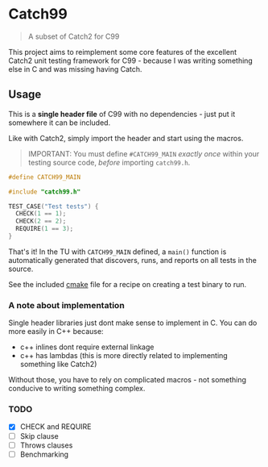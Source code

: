 # Catch99
> A subset of Catch2 for C99

This project aims to reimplement some core features of the excellent Catch2 unit testing framework for C99 - because I was writing something else in C and was missing having Catch.

## Usage
This is a **single header file** of C99 with no dependencies - just put it somewhere it can be included.

Like with Catch2, simply import the header and start using the macros.

> IMPORTANT: You must define `#CATCH99_MAIN` *exactly once* within your testing source code, *before* importing `catch99.h`.

```c
#define CATCH99_MAIN

#include "catch99.h"

TEST_CASE("Test tests") {
  CHECK(1 == 1);
  CHECK(2 == 2);
  REQUIRE(1 == 3);
}
```

That's it! In the TU with `CATCH99_MAIN` defined, a `main()` function is automatically generated that discovers, runs, and reports on all tests in the source.  

See the included [cmake](./CMakeLists.txt) file for a recipe on creating a test binary to run.

### A note about implementation
Single header libraries just dont make sense to implement in C. You can do more easily in C++ because:
- c++ inlines dont require external linkage
- c++ has lambdas (this is more directly related to implementing something like Catch2)

Without those, you have to rely on complicated macros - not something conducive to writing something complex.

### TODO
- [x] CHECK and REQUIRE
- [ ] Skip clause
- [ ] Throws clauses
- [ ] Benchmarking
